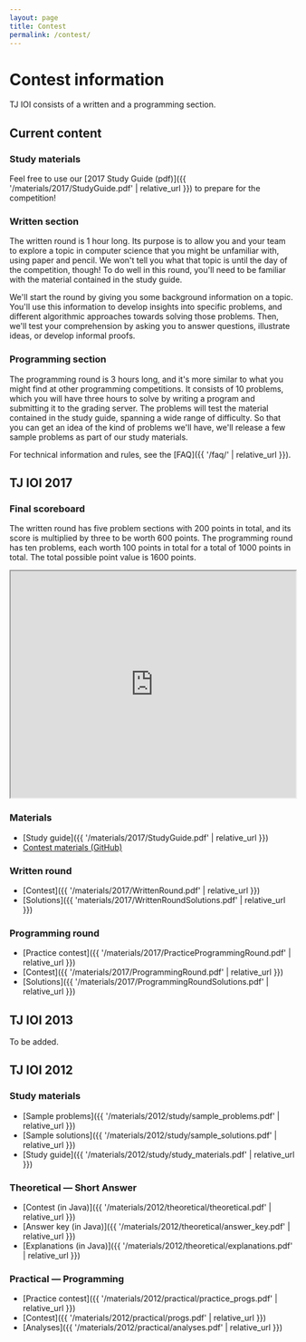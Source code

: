 ```yaml
---
layout: page
title: Contest
permalink: /contest/
---
```


# Contest information

TJ IOI consists of a written and a programming section.


## Current content

### Study materials

Feel free to use our [2017 Study Guide (pdf)]({{ '/materials/2017/StudyGuide.pdf' | relative_url }}) to prepare for the competition!

### Written section

The written round is 1 hour long. Its purpose is to allow you and your team to explore a topic in computer science that you might be unfamiliar with, using paper and pencil. We won't tell you what that topic is until the day of the competition, though! To do well in this round, you'll need to be familiar with the material contained in the study guide.

We'll start the round by giving you some background information on a topic. You'll use this information to develop insights into specific problems, and different algorithmic approaches towards solving those problems. Then, we'll test your comprehension by asking you to answer questions, illustrate ideas, or develop informal proofs.

### Programming section

The programming round is 3 hours long, and it's more similar to what you might find at other programming competitions. It consists of 10 problems, which you will have three hours to solve by writing a program and submitting it to the grading server. The problems will test the material contained in the study guide, spanning a wide range of difficulty. So that you can get an idea of the kind of problems we'll have, we'll release a few sample problems as part of our study materials.

For technical information and rules, see the [FAQ]({{ '/faq/' | relative_url }}).

## TJ IOI 2017

### Final scoreboard

The written round has five problem sections with 200 points in total, and its score is multiplied by three to be worth 600 points. The programming round has ten problems, each worth 100 points in total for a total of 1000 points in total. The total possible point value is 1600 points.

<iframe src="https://docs.google.com/spreadsheets/d/1mBtiw56Rq_8BqciAdtiSwSt5kOjcS4EOkJ7WeV_-VyQ/pubhtml?widget=true&amp;headers=false" style="height: 400px; width: 100%"></iframe>

### Materials

* [Study guide]({{ '/materials/2017/StudyGuide.pdf' | relative_url }})
* [Contest materials (GitHub)](https://github.com/tjsct/tjioi-2017)

### Written round

* [Contest]({{ '/materials/2017/WrittenRound.pdf' | relative_url }})
* [Solutions]({{ 'materials/2017/WrittenRoundSolutions.pdf' | relative_url }})

### Programming round

* [Practice contest]({{ '/materials/2017/PracticeProgrammingRound.pdf' | relative_url }})
* [Contest]({{ '/materials/2017/ProgrammingRound.pdf' | relative_url }})
* [Solutions]({{ '/materials/2017/ProgrammingRoundSolutions.pdf' | relative_url }})

## TJ IOI 2013

To be added.


## TJ IOI 2012

### Study materials

* [Sample problems]({{ '/materials/2012/study/sample_problems.pdf' | relative_url }})
* [Sample solutions]({{ '/materials/2012/study/sample_solutions.pdf' | relative_url }})
* [Study guide]({{ '/materials/2012/study/study_materials.pdf' | relative_url }})

### Theoretical &mdash; Short Answer

* [Contest (in Java)]({{ '/materials/2012/theoretical/theoretical.pdf' | relative_url }})
* [Answer key (in Java)]({{ '/materials/2012/theoretical/answer_key.pdf' | relative_url }})
* [Explanations (in Java)]({{ '/materials/2012/theoretical/explanations.pdf' | relative_url }})

### Practical &mdash; Programming

* [Practice contest]({{ '/materials/2012/practical/practice_progs.pdf' | relative_url }})
* [Contest]({{ '/materials/2012/practical/progs.pdf' | relative_url }})
* [Analyses]({{ '/materials/2012/practical/analyses.pdf' | relative_url }})


